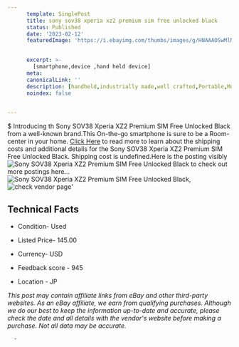 ```yaml
---
      template: SinglePost
      title: sony sov38 xperia xz2 premium sim free unlocked black
      status: Published
      date: '2023-02-12'
      featuredImage: 'https://i.ebayimg.com/thumbs/images/g/HNAAAOSwMlNjZS8M/s-l225.jpg'
       

      excerpt: >-
        [smartphone,device ,hand held device]
      meta:
      canonicalLink: ''
      description: [handheld,industrially made,well crafted,Portable,Mobile,Compact,Convenient,Lightweight,Maneuverable,Man-portable,Miniature,Carriable,Hand-held,Light,Holdable,Transportable,Mobile device,Pocket-sized,On-the-go,Wireless,Cordless,Compact size,Convenient size, smartphone,device ,hand held device]
      noindex: false
      

---
```

$
      Introducing th Sony SOV38 Xperia XZ2 Premium SIM Free Unlocked Black from a well-known brand.This On-the-go smartphone is sure to be a Room-center in your home. [Click Here](https://www.ebay.com/itm/385070802815?hash=item59a802277f%3Ag%3AHNAAAOSwMlNjZS8M&mkevt=1&mkcid=1&mkrid=711-53200-19255-0&campid=%253CePNCampaignId%253E&customid=%253CreferenceId%253E&toolid=10049) to read more to learn about the shipping costs and additional details for the Sony SOV38 Xperia XZ2 Premium SIM Free Unlocked Black. Shipping cost is undefined.Here is the posting visibly ![Sony SOV38 Xperia XZ2 Premium SIM Free Unlocked Black](https://i.ebayimg.com/thumbs/images/g/HNAAAOSwMlNjZS8M/s-l225.jpg) to check out more postings here... ![Sony SOV38 Xperia XZ2 Premium SIM Free Unlocked Black](https://i.ebayimg.com/images/g/HNAAAOSwMlNjZS8M/s-l960.jpg), ![check vendor page](https://origin-galleryplus.ebayimg.com/ws/web/385070802815_2_0_1/225x225.jpg,https://origin-galleryplus.ebayimg.com/ws/web/385070802815_3_0_1/225x225.jpg,https://origin-galleryplus.ebayimg.com/ws/web/385070802815_4_0_1/225x225.jpg,https://origin-galleryplus.ebayimg.com/ws/web/385070802815_5_0_1/225x225.jpg,https://origin-galleryplus.ebayimg.com/ws/web/385070802815_6_0_1/225x225.jpg)'

      

 ## Technical Facts 



     
      

 - Condition- Used 


      

 - Listed Price- 145.00 


      

 - Currency- USD 


      

 - Feedback score - 945 


      

 - Location - JP 


      
      

 *_This post may contain affiliate links from eBay and other third-party websites. As an eBay affiliate, we earn from qualifying purchases. Although we do our best to keep the information up-to-date and accurate, please check the date and all details with the vendor's website before making a purchase. Not all data may be accurate._*




      -
